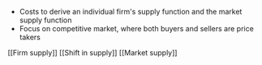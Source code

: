 - Costs to derive an individual firm's supply function and the market supply function
- Focus on competitive market, where both buyers and sellers are price takers

[[Firm supply]]
[[Shift in supply]]
[[Market supply]]
